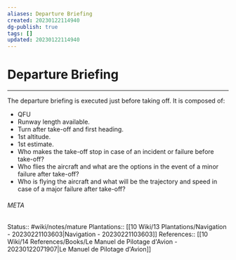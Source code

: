 ```yaml
---
aliases: Departure Briefing
created: 20230122114940
dg-publish: true
tags: []
updated: 20230122114940
---
```

# Departure Briefing
---
The departure briefing is executed just before taking off. It is composed of:
- QFU
- Runway length available.
- Turn after take-off and first heading.
- 1st altitude.
- 1st estimate.
- Who makes the take-off stop in case of an incident or failure before take-off?
- Who flies the aircraft and what are the options in the event of a minor failure after take-off?
- Who is flying the aircraft and what will be the trajectory and speed in case of a major failure after take-off?



###### META
Status:: #wiki/notes/mature
Plantations:: [[10 Wiki/13 Plantations/Navigation - 20230221103603\|Navigation - 20230221103603]]
References:: [[10 Wiki/14 References/Books/Le Manuel de Pilotage d'Avion - 20230122071907\|Le Manuel de Pilotage d'Avion]]
